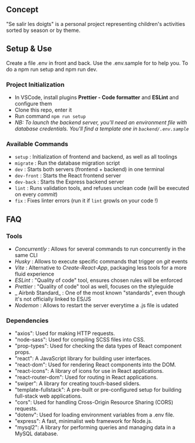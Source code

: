 ## Concept

"Se salir les doigts" is a personal project representing children's activities sorted by season or by theme.

## Setup & Use

Create a file .env in front and back. Use the .env.sample for to help you.
To do a npm run setup and npm run dev.

### Project Initialization

- In VSCode, install plugins **Prettier - Code formatter** and **ESLint** and configure them
- Clone this repo, enter it
- Run command `npm run setup`
- _NB: To launch the backend server, you'll need an environment file with database credentials. You'll find a template one in `backend/.env.sample`_

### Available Commands

- `setup` : Initialization of frontend and backend, as well as all toolings
- `migrate` : Run the database migration script
- `dev` : Starts both servers (frontend + backend) in one terminal
- `dev-front` : Starts the React frontend server
- `dev-back` : Starts the Express backend server
- `lint` : Runs validation tools, and refuses unclean code (will be executed on every _commit_)
- `fix` : Fixes linter errors (run it if `lint` growls on your code !)

## FAQ

### Tools

- _Concurrently_ : Allows for several commands to run concurrently in the same CLI
- _Husky_ : Allows to execute specific commands that trigger on _git_ events
- _Vite_ : Alternative to _Create-React-App_, packaging less tools for a more fluid experience
- _ESLint_ : "Quality of code" tool, ensures chosen rules will be enforced
- _Prettier_ : "Quality of code" tool as well, focuses on the styleguide
- _ Airbnb Standard_ : One of the most known "standards", even though it's not officially linked to ES/JS
- _Nodemon_ : Allows to restart the server everytime a .js file is udated

### Dependencies

- "axios": Used for making HTTP requests.
- "node-sass": Used for compiling SCSS files into CSS.
- "prop-types": Used for checking the data types of React component props.
- "react": A JavaScript library for building user interfaces.
- "react-dom": Used for rendering React components into the DOM.
- "react-icons": A library of icons for use in React applications.
- "react-router-dom": Used for routing in React applications.
- "swiper": A library for creating touch-based sliders.
- "template-fullstack": A pre-built or pre-configured setup for building full-stack web applications.
- "cors": Used for handling Cross-Origin Resource Sharing (CORS) requests.
- "dotenv": Used for loading environment variables from a .env file.
- "express": A fast, minimalist web framework for Node.js.
- "mysql2": A library for performing queries and managing data in a MySQL database.
